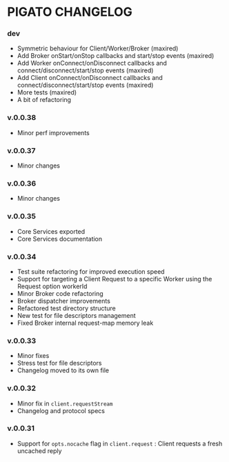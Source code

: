 # PIGATO CHANGELOG

### dev
* Symmetric behaviour for Client/Worker/Broker (maxired)
* Add Broker onStart/onStop callbacks and start/stop events (maxired)
* Add Worker onConnect/onDisconnect callbacks and connect/disconnect/start/stop events (maxired)
* Add Client onConnect/onDisconnect callbacks and connect/disconnect/start/stop events (maxired)
* More tests (maxired)
* A bit of refactoring

### v.0.0.38
* Minor perf improvements 

### v.0.0.37
* Minor changes 

### v.0.0.36
* Minor changes 

### v.0.0.35 
* Core Services exported
* Core Services documentation

### v.0.0.34
* Test suite refactoring for improved execution speed
* Support for targeting a Client Request to a specific Worker using the Request option workerId
* Minor Broker code refactoring
* Broker dispatcher improvements
* Refactored test directory structure
* New test for file descriptors management 
* Fixed Broker internal request-map memory leak

### v.0.0.33
* Minor fixes
* Stress test for file descriptors
* Changelog moved to its own file 

### v.0.0.32
* Minor fix in `client.requestStream`
* Changelog and protocol specs

### v.0.0.31
* Support for `opts.nocache` flag in `client.request` : Client requests a fresh uncached reply

